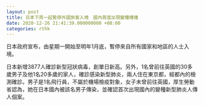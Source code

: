 ```yaml
---
layout: post
title: 日本下周一起暫停外國旅客入境　國內首度出現變種傳播
date: 2020-12-26 21:41:39.000000000 +08:00
categories: rthk
---
```


日本政府宣布，由星期一開始至明年1月底，暫停來自所有國家和地區的人士入境。

日本新增3877人確診新型冠狀病毒，創單日新高。另外，1名曾前往英國的30多歲男子及他1名20多歲的家人，確診感染新型肺炎，兩人住在東京都，經都內的檢測確診。男子是1名飛行員，不屬於機場檢疫對象，女子未曾前往英國，厚生勞動省認為，她在日本國內被該名男子傳染，並確認首次出現國內的變種新型肺炎人傳人個案。

